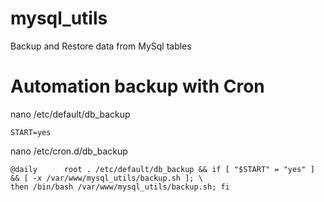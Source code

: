 mysql_utils
===========

Backup and Restore data from MySql tables

Automation backup with Cron
===========================

nano /etc/default/db_backup

    START=yes

nano /etc/cron.d/db_backup

    @daily      root . /etc/default/db_backup && if [ "$START" = "yes" ] && [ -x /var/www/mysql_utils/backup.sh ]; \
    then /bin/bash /var/www/mysql_utils/backup.sh; fi
